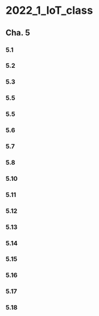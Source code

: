 # 2022_1_IoT_class

## Cha. 5


### 5.1



### 5.2 



### 5.3


### 5.5


### 5.5


### 5.6


### 5.7



### 5.8


### 5.10



### 5.11



### 5.12
  

### 5.13


### 5.14


### 5.15


### 5.16


### 5.17



### 5.18


